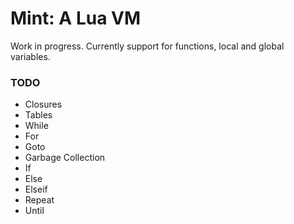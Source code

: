 # Mint: A Lua VM
Work in progress. Currently support for functions, local and global variables.

### TODO
* Closures
* Tables
* While
* For
* Goto
* Garbage Collection
* If
* Else
* Elseif
* Repeat
* Until